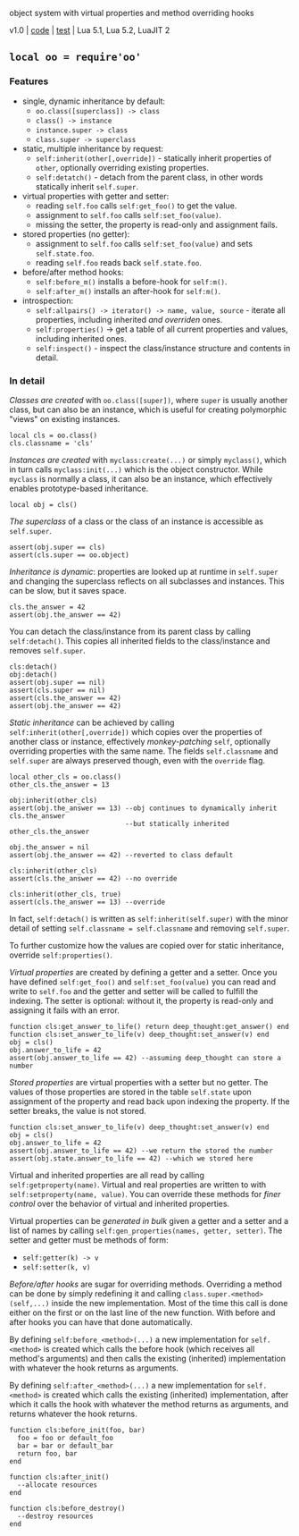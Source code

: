 object system with virtual properties and method overriding hooks

v1.0 | [code](http://code.google.com/p/lua-files/source/browse/oo.lua) | [test](http://code.google.com/p/lua-files/source/browse/oo_test.lua) | Lua 5.1, Lua 5.2, LuaJIT 2

## `local oo = require'oo'`

### Features
 * single, dynamic inheritance by default:
   * `oo.class([superclass]) -> class`
   * `class() -> instance`
   * `instance.super -> class`
   * `class.super -> superclass`
 * static, multiple inheritance by request:
   * `self:inherit(other[,override])` - statically inherit properties of `other`, optionally overriding existing properties.
   * `self:detatch()` - detach from the parent class, in other words statically inherit `self.super`.
 * virtual properties with getter and setter:
   * reading `self.foo` calls `self:get_foo()` to get the value.
   * assignment to `self.foo` calls `self:set_foo(value)`.
   * missing the setter, the property is read-only and assignment fails.
 * stored properties (no getter):
   * assignment to `self.foo` calls `self:set_foo(value)` and sets `self.state.foo`.
   * reading `self.foo` reads back `self.state.foo`.
 * before/after method hooks:
   * `self:before_m()` installs a before-hook for `self:m()`.
   * `self:after_m()` installs an after-hook for `self:m()`.
 * introspection:
   * `self:allpairs() -> iterator() -> name, value, source` - iterate all properties, including inherited _and overriden_ ones.
   * `self:properties()` -> get a table of all current properties and values, including inherited ones.
   * `self:inspect()` - inspect the class/instance structure and contents in detail.

### In detail

*Classes are created* with `oo.class([super])`, where `super` is usually another class, but can also be an instance, which is useful for creating polymorphic "views" on existing instances.

~~~{.lua}
local cls = oo.class()
cls.classname = 'cls'
~~~

*Instances are created* with `myclass:create(...)` or simply `myclass()`, which in turn calls `myclass:init(...)` which is the object constructor. While `myclass` is normally a class, it can also be an instance, which effectively enables prototype-based inheritance.

~~~{.lua}
local obj = cls()
~~~

*The superclass* of a class or the class of an instance is accessible as `self.super`.

~~~{.lua}
assert(obj.super == cls)
assert(cls.super == oo.object)
~~~

*Inheritance is dynamic*: properties are looked up at runtime in `self.super` and changing the superclass reflects on all subclasses and instances. This can be slow, but it saves space.

~~~{.lua}
cls.the_answer = 42
assert(obj.the_answer == 42)
~~~

You can detach the class/instance from its parent class by calling `self:detach()`. This copies all inherited fields to the class/instance and removes `self.super`.

~~~{.lua}
cls:detach()
obj:detach()
assert(obj.super == nil)
assert(cls.super == nil)
assert(cls.the_answer == 42)
assert(obj.the_answer == 42)
~~~

*Static inheritance* can be achieved by calling `self:inherit(other[,override])` which copies over the properties of another class or instance, effectively *monkey-patching* `self`, optionally overriding properties with the same name. The fields `self.classname` and `self.super` are always preserved though, even with the `override` flag.

~~~{.lua}
local other_cls = oo.class()
other_cls.the_answer = 13

obj:inherit(other_cls)
assert(obj.the_answer == 13) --obj continues to dynamically inherit cls.the_answer
                             --but statically inherited other_cls.the_answer

obj.the_answer = nil
assert(obj.the_answer == 42) --reverted to class default

cls:inherit(other_cls)
assert(cls.the_answer == 42) --no override

cls:inherit(other_cls, true)
assert(cls.the_answer == 13) --override
~~~

In fact, `self:detach()` is written as `self:inherit(self.super)` with the minor detail of setting `self.classname = self.classname` and removing `self.super`.

To further customize how the values are copied over for static inheritance, override `self:properties()`.

*Virtual properties* are created by defining a getter and a setter. Once you have defined `self:get_foo()` and `self:set_foo(value)` you can read and write to `self.foo` and the getter and setter will be called to fulfill the indexing. The setter is optional: without it, the property is read-only and assigning it fails with an error.

~~~{.lua}
function cls:get_answer_to_life() return deep_thought:get_answer() end
function cls:set_answer_to_life(v) deep_thought:set_answer(v) end
obj = cls()
obj.answer_to_life = 42
assert(obj.answer_to_life == 42) --assuming deep_thought can store a number
~~~

*Stored properties* are virtual properties with a setter but no getter. The values of those properties are stored in the table `self.state` upon assignment of the property and read back upon indexing the property. If the setter breaks, the value is not stored.

~~~{.lua}
function cls:set_answer_to_life(v) deep_thought:set_answer(v) end
obj = cls()
obj.answer_to_life = 42
assert(obj.answer_to_life == 42) --we return the stored the number
assert(obj.state.answer_to_life == 42) --which we stored here
~~~

Virtual and inherited properties are all read by calling `self:getproperty(name)`. Virtual and real properties are written to with `self:setproperty(name, value)`. You can override these methods for *finer control* over the behavior of virtual and inherited properties.

Virtual properties can be *generated in bulk* given a getter and a setter and a list of names by calling `self:gen_properties(names, getter, setter)`. The setter and getter must be methods of form:
  * `self:getter(k) -> v`
  * `self:setter(k, v)`

*Before/after hooks* are sugar for overriding methods. Overriding a method can be done by simply redefining it and calling `class.super.<method>(self,...)` inside the new implementation. Most of the time this call is done either on the first or on the last line of the new function. With before and after hooks you can have that done automatically.

By defining `self:before_<method>(...)` a new implementation for `self.<method>` is created which calls the before hook (which receives all method's arguments) and then calls the existing (inherited) implementation with whatever the hook returns as arguments.

By defining `self:after_<method>(...)` a new implementation for `self.<method>` is created which calls the existing (inherited) implementation, after which it calls the hook with whatever the method returns as arguments, and returns whatever the hook returns.

~~~{.lua}
function cls:before_init(foo, bar)
  foo = foo or default_foo
  bar = bar or default_bar
  return foo, bar
end

function cls:after_init()
  --allocate resources
end

function cls:before_destroy()
  --destroy resources
end
~~~
